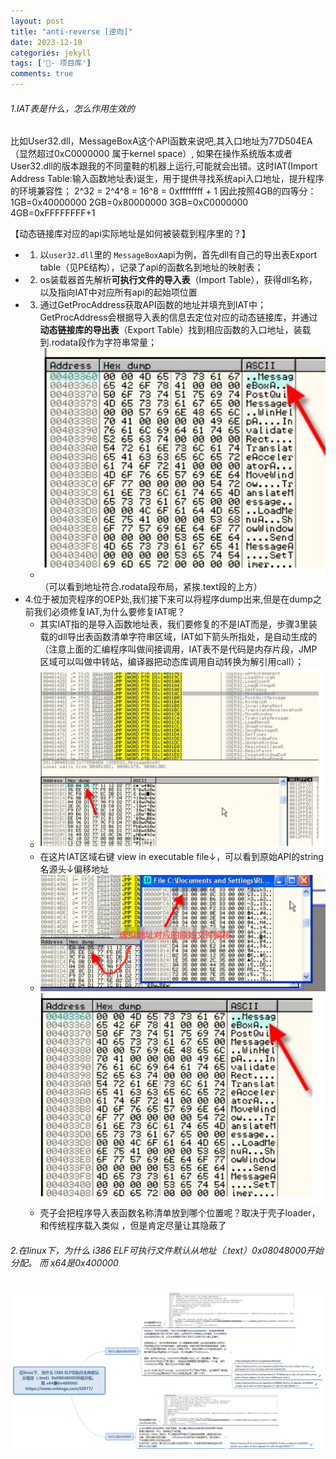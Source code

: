 ```yaml
---
layout: post
title: "anti-reverse [逆向]"
date: 2023-12-10
categories: jekyll
tags: ['🥁- 项目库']
comments: true
---
```


###### 1.IAT表是什么，怎么作用生效的
比如User32.dll，MessageBoxA这个API函数来说吧,其入口地址为77D504EA（显然超过0xC0000000 属于kernel space）, 如果在操作系统版本或者User32.dll的版本跟我的不同童鞋的机器上运行,可能就会出错。这时IAT(Import Address Table:输入函数地址表)诞生，用于提供寻找系统api入口地址，提升程序的环境兼容性；
2^32 = 2^4^8 = 16^8 = 0xffffffff + 1
因此按照4GB的四等分：1GB=0x40000000 2GB=0x80000000 3GB=0xC0000000 4GB=0xFFFFFFFF+1

【动态链接库对应的api实际地址是如何被装载到程序里的？】

- 1. 以`user32.dll`里的 `MessageBoxA`api为例，首先dll有自己的导出表Export table（见PE结构），记录了api的函数名到地址的映射表；
- 2. os装载器首先解析**可执行文件的导入表**（Import Table），获得dll名称，以及指向IAT中对应所有api的起始项位置
- 3. 通过GetProcAddress获取API函数的地址并填充到IAT中；GetProcAddress会根据导入表的信息去定位对应的动态链接库，并通过**动态链接库的导出表**（Export Table）找到相应函数的入口地址，装载到.rodata段作为字符串常量；
   - ![image.png](images/1698168589785-cbb1ddb8-2279-4d77-b830-b2a1c7aed2fc.png) （可以看到地址符合.rodata段布局，紧挨.text段的上方）
- 4.位于被加壳程序的OEP处,我们接下来可以将程序dump出来,但是在dump之前我们必须修复IAT,为什么要修复IAT呢？
   - 其实IAT指的是导入函数地址表，我们要修复的不是IAT而是，步骤3里装载的dll导出表函数清单字符串区域，IAT如下箭头所指处，是自动生成的（注意上面的汇编程序叫做间接调用，IAT表不是代码是内存片段，JMP区域可以叫做中转站，编译器把动态库调用自动转换为解引用call）；
   - ![image.png](images/1698169282026-5cc189b1-2a9e-49b9-b431-b5358976bfa6.png)
   - 在这片IAT区域右键 view in executable file↓，可以看到原始API的string名源头↓偏移地址
   - ![image.png](images/1698169635793-45ba029a-48f7-4550-bfea-91f03218543e.png)![image.png](images/1698169705976-21158bd9-da2f-4cf4-98e2-ea1959561220.png)
   - 壳子会把程序导入表函数名称清单放到哪个位置呢？取决于壳子loader，和传统程序载入类似 ，但是肯定尽量让其隐蔽了
###### 2.在linux下，为什么 i386 ELF可执行文件默认从地址（.text）0x08048000开始分配。 而 x64是0x400000
![](images/1698164141354-60f4494e-236b-46de-8e0d-c43ddbcc1d48.png)
